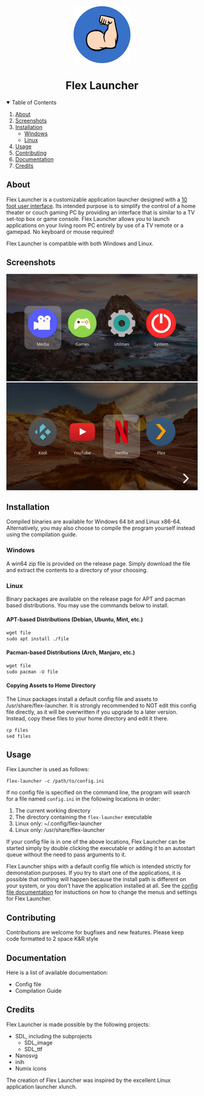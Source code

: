 <div align="center">
  <a>
    <img src="extra/flex-launcher.svg" alt="Logo" width="150" height="150">
  </a>


# Flex Launcher
</div>
<details open>
  <summary>Table of Contents</summary>
  <ol>
    <li>
      <a href="#about">About</a>
    </li>
    <li>
      <a href="#screenshots">Screenshots</a>
    </li>
    <li>
      <a href="#installation">Installation</a>
      <ul>
        <li><a href="#windows">Windows</a></li>
        <li><a href="#linux">Linux</a></li>
      </ul>
    </li>
    <li><a href="#usage">Usage</a></li>
    <li><a href="#contributing">Contributing</a></li>
    <li><a href="#documentation">Documentation</a></li>
    <li><a href="#credits">Credits</a></li>
  </ol>
</details>

## About
Flex Launcher is a customizable application launcher designed with a [10 foot user interface](https://en.wikipedia.org/wiki/10-foot_user_interface). Its intended purpose is to simplify the control of a home theater or couch gaming PC by providing an interface that is similar to a TV set-top box or game console. Flex Launcher allows you to launch applications on your living room PC entirely by use of a TV remote or a gamepad. No keyboard or mouse required!

Flex Launcher is compatible with both Windows and Linux.

## Screenshots
![Screenshot 1](extra/screenshots/screenshot1.png "Screenshot 1")
![Screenshot 1](extra/screenshots/screenshot2.png "Screenshot 2")

## Installation
Compiled binaries are available for Windows 64 bit and Linux x86-64. Alternatively, you may also choose to compile the program yourself instead using the compilation guide.

### Windows
A win64 zip file is provided on the release page. Simply download the file and extract the contents to a directory of your choosing.

### Linux
Binary packages are available on the release page for APT and pacman based distributions. You may use the commands below to install.

#### APT-based Distributions (Debian, Ubuntu, Mint, etc.)
```
wget file
sudo apt install ./file
```

#### Pacman-based Distributions (Arch, Manjaro, etc.)
```
wget file
sudo pacman -U file
```
#### Copying Assets to Home Directory
The Linux packages install a default config file and assets to /usr/share/flex-launcher. It is strongly recommended to NOT edit this config file directly, as it will be overwritten if you upgrade to a later version. Instead, copy these files to your home directory and edit it there.
```
cp files
sed files
```

## Usage
Flex Launcher is used as follows:
```
flex-launcher -c /path/to/config.ini
```
If no config file is specified on the command line, the program will search for a file named ```config.ini``` in the following locations in order:
1. The current working directory
2. The directory containing the ```flex-launcher``` executable
3. Linux only: ~/.config/flex-launcher
4. Linux only: /usr/share/flex-launcher

If your config file is in one of the above locations, Flex Launcher can be started simply by double clicking the executable or adding it to an autostart queue without the need to pass arguments to it.

Flex Launcher ships with a default config file which is intended strictly for demonstation purposes. If you try to start one of the applications, it is possible that nothing will happen because the install path is different on your system, or you don't have the application installed at all. See the [config file documentation](extra/docs/configuration.md) for instuctions on how to change the menus and settings for Flex Launcher.

## Contributing
Contributions are welcome for bugfixes and new features. Please keep code formatted to 2 space K&R style

## Documentation
Here is a list of available documentation:
- Config file
- Compilation Guide

## Credits
Flex Launcher is made possible by the following projects:
- SDL, including the subprojects
  - SDL_image
  - SDL_ttf
- Nanosvg
- inih
- Numix icons

The creation of Flex Launcher was inspired by the excellent Linux application launcher xlunch.
